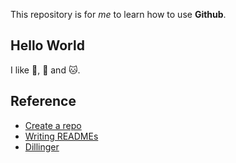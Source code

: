 This repository is for _me_ to learn how to use **Github**.

## Hello World

I like :pizza:, :tea: and :cat:.

## Reference
- [Create a repo](https://help.github.com/en/github/getting-started-with-github/fork-a-repo)
- [Writing READMEs](https://classroom.udacity.com/courses/ud777)
- [Dillinger](https://dillinger.io/)

